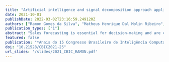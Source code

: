 ```yaml
---
title: "Artificial intelligence and signal decomposition approach applied to retail sales forecasting"
date: 2021-10-01
publishDate: 2022-03-02T23:16:59.249120Z
authors: ["Ramon Gomes da Silva", "Matheus Henrique Dal Molin Ribeiro", "José Henrique Kleinübing Larcher", "Viviana Cocco Mariani", "Leandro Santos Coelho"]
publication_types: ["1"]
abstract: "Sales forecasting is essential for decision-making and are crucial in many areas of a firm, such as planning and scheduling, resource management, marketing, logistics, and supply chain. Due to the fluctuations in retail sales, prediction with high accuracy is a challenging task. In this context, this study proposes a framework that combines ensemble empirical mode decomposition (EEMD) based on artificial intelligence models to forecast the retail sales of a Rossmann Store, using a multi-step-ahead forecasting strategy, in the task of time series forecasting with one, seven, and fourteen-days-ahead. The forecasting models of the retail sales time series are Bayesian Regularization of Artificial Neural Networks, Cubist Regression, and Support Vector Regression. The performance of the proposed forecasting models were evaluated by using two performance metrics: mean absolute percentage error and root mean squared percentage error. The EEMD models outperform the single models in all forecasting horizons, with a performance improvement that ranges 1.30% - 76.25%. Indeed, EEMD models are efficient and accurate models for retail sales forecasting."
featured: false
publication: "*Anais do 15 Congresso Brasileiro de Inteligência Computacional*"
doi: "10.21528/CBIC2021-25"
url_slides: '/slides/2021_CBIC_RAMON.pdf'
---
```


